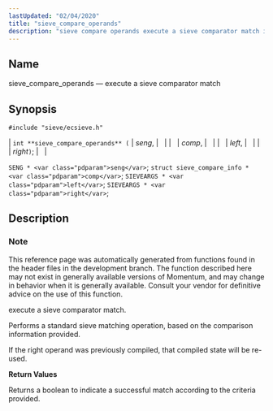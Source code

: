 ```yaml
---
lastUpdated: "02/04/2020"
title: "sieve_compare_operands"
description: "sieve compare operands execute a sieve comparator match int sieve compare operands seng comp left right SENG seng struct sieve compare info comp SIEVEARGS left SIEVEARGS right This reference page was automatically generated from functions found in the header files in the development branch The function described here may not..."
---
```


<a name="apis.sieve_compare_operands"></a> 
## Name

sieve_compare_operands — execute a sieve comparator match

## Synopsis

`#include "sieve/ecsieve.h"`

| `int **sieve_compare_operands** (` | <var class="pdparam">seng</var>, |   |
|   | <var class="pdparam">comp</var>, |   |
|   | <var class="pdparam">left</var>, |   |
|   | <var class="pdparam">right</var>`)`; |   |

`SENG * <var class="pdparam">seng</var>`;
`struct sieve_compare_info * <var class="pdparam">comp</var>`;
`SIEVEARGS * <var class="pdparam">left</var>`;
`SIEVEARGS * <var class="pdparam">right</var>`;<a name="idp59828064"></a> 
## Description

### Note

This reference page was automatically generated from functions found in the header files in the development branch. The function described here may not exist in generally available versions of Momentum, and may change in behavior when it is generally available. Consult your vendor for definitive advice on the use of this function.

execute a sieve comparator match.

Performs a standard sieve matching operation, based on the comparison information provided.

If the right operand was previously compiled, that compiled state will be re-used.

**<a name="idp59832000"></a> Return Values**

Returns a boolean to indicate a successful match according to the criteria provided.